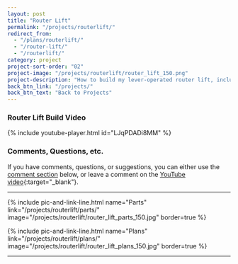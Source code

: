 ```yaml
---
layout: post
title: "Router Lift"
permalink: "/projects/routerlift/"
redirect_from:
  - "/plans/routerlift/"
  - "/router-lift/"
  - "/routerlift/"
category: project
project-sort-order: "02"
project-image: "/projects/routerlift/router_lift_150.png"
project-description: "How to build my lever-operated router lift, including plans."
back_btn_link: "/projects/"
back_btn_text: "Back to Projects"
---
```

### Router Lift Build Video

{% include youtube-player.html id="LJqPDADi8MM" %}

<p></p>

### Comments, Questions, etc.

If you have comments, questions, or suggestions, you can either use the [comment section](#comments) below, or leave a comment on the [YouTube video](https://youtu.be/LJqPDADi8MM){:target="_blank"}.

<p></p>

<hr class="hr-thick">

<p></p>

{% include pic-and-link-line.html
  name="Parts"
  link="/projects/routerlift/parts/"
  image="/projects/routerlift/router_lift_parts_150.jpg"
  border=true %}

{% include pic-and-link-line.html
  name="Plans"
  link="/projects/routerlift/plans/"
  image="/projects/routerlift/router_lift_plans_150.jpg"
  border=true %}

<hr class="hr-thick">

<p></p>
